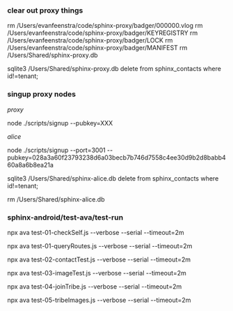
### clear out proxy things

rm /Users/evanfeenstra/code/sphinx-proxy/badger/000000.vlog
rm /Users/evanfeenstra/code/sphinx-proxy/badger/KEYREGISTRY
rm /Users/evanfeenstra/code/sphinx-proxy/badger/LOCK
rm /Users/evanfeenstra/code/sphinx-proxy/badger/MANIFEST
rm /Users/Shared/sphinx-proxy.db

sqlite3 /Users/Shared/sphinx-proxy.db
delete from sphinx_contacts where id!=tenant;

### singup proxy nodes

*proxy*

node ./scripts/signup --pubkey=XXX

*alice*

node ./scripts/signup --port=3001 --pubkey=028a3a60f23793238d6a03becb7b746d7558c4ee30d9b2d8babb460a8a6b8ea21a

sqlite3 /Users/Shared/sphinx-alice.db
delete from sphinx_contacts where id!=tenant;

rm /Users/Shared/sphinx-alice.db

### sphinx-android/test-ava/test-run

npx ava test-01-checkSelf.js --verbose --serial --timeout=2m

npx ava test-01-queryRoutes.js --verbose --serial --timeout=2m

npx ava test-02-contactTest.js --verbose --serial --timeout=2m

npx ava test-03-imageTest.js --verbose --serial --timeout=2m

npx ava test-04-joinTribe.js --verbose --serial --timeout=2m

npx ava test-05-tribeImages.js --verbose --serial --timeout=2m
